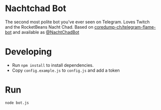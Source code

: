 # Nachtchad Bot

The second most polite bot you’ve ever seen on Telegram. Loves Twitch and the
RocketBeans Nacht Chad. Based on
[coredump-ch/telegram-flame-bot](https://github.com/coredump-ch/telegram-flame-bot)
and available as [@NachtChadBot](https://telegram.me/NachtChadBot)

# Developing

 * Run `npm install` to install dependencies.
 * Copy `config.example.js` to `config.js` and add a token

# Run

    node bot.js

